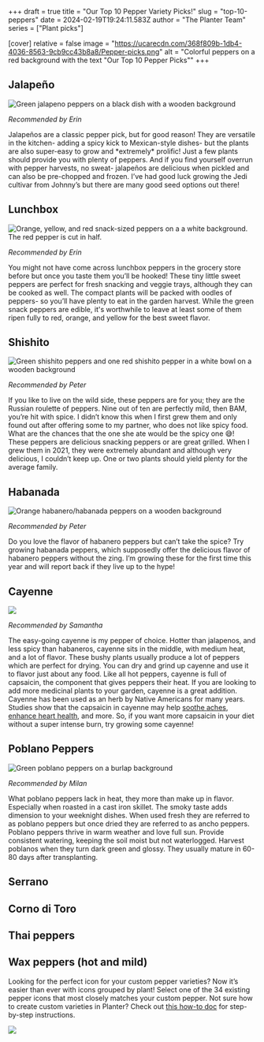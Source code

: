 +++
draft = true
title = "Our Top 10 Pepper Variety Picks!"
slug = "top-10-peppers"
date = 2024-02-19T19:24:11.583Z
author = "The Planter Team"
series = ["Plant picks"]

[cover]
relative = false
image = "https://ucarecdn.com/368f809b-1db4-4036-8563-9cb9cc43b8a8/Pepper-picks.png"
alt = "Colorful peppers on a red background with the text \"Our Top 10 Pepper Picks\""
+++
## Jalapeño

![Green jalapeno peppers on a black dish with a wooden background](https://ucarecdn.com/decc4e16-b01e-4019-9a7f-eb548d382d13/Jalapenos.jpg)

*Recommended by Erin*

Jalapeños are a classic pepper pick, but for good reason! They are versatile in the kitchen- adding a spicy kick to Mexican-style dishes- but the plants are also super-easy to grow and \*extremely\* prolific! Just a few plants should provide you with plenty of peppers. And if you find yourself overrun with pepper harvests, no sweat- jalapeños are delicious when pickled and can also be pre-chopped and frozen. I’ve had good luck growing the Jedi cultivar from Johnny’s but there are many good seed options out there!



## Lunchbox

![Orange, yellow, and red snack-sized peppers on a a white background. The red pepper is cut in half.](https://ucarecdn.com/e48eb9f1-df15-4d81-a1bc-c6c64824f9e1/Lunchbox-peppers.jpg)

*Recommended by Erin*

You might not have come across lunchbox peppers in the grocery store before but once you taste them you’ll be hooked! These tiny little sweet peppers are perfect for fresh snacking and veggie trays, although they can be cooked as well. The compact plants will be packed with oodles of peppers- so you’ll have plenty to eat in the garden harvest. While the green snack peppers are edible, it's worthwhile to leave at least some of them ripen fully to red, orange, and yellow for the best sweet flavor.



## Shishito

![Green shishito peppers and one red shishito pepper in a white bowl on a wooden background](https://ucarecdn.com/189c1af9-e01a-44bb-8dba-87436cf2bb8f/Shishito.png)

*Recommended by Peter*

If you like to live on the wild side, these peppers are for you; they are the Russian roulette of peppers. Nine out of ten are perfectly mild, then BAM, you’re hit with spice. I didn’t know this when I first grew them and only found out after offering some to my partner, who does not like spicy food. What are the chances that the one she ate would be the spicy one 😅! These peppers are delicious snacking peppers or are great grilled. When I grew them in 2021, they were extremely abundant and although very delicious, I couldn’t keep up. One or two plants should yield plenty for the average family.



## Habanada

![Orange habanero/habanada peppers on a wooden background](https://ucarecdn.com/2340134b-9b19-401a-829f-772c8f0272b6/Habanada.jpg)

*Recommended by Peter*

Do you love the flavor of habanero peppers but can’t take the spice? Try growing habanada peppers, which supposedly offer the delicious flavor of habanero peppers without the zing. I’m growing these for the first time this year and will report back if they live up to the hype!

## Cayenne

![](https://ucarecdn.com/a3b752fe-b4e9-4199-bbaf-4740dcce7132/Cayanne-tincture.jpg)

*Recommended by Samantha* 

The easy-going cayenne is my pepper of choice. Hotter than jalapenos, and less spicy than habaneros, cayenne sits in the middle, with medium heat, and a lot of flavor. These bushy plants usually produce a lot of peppers which are perfect for drying.  You can dry and grind up cayenne and use it to flavor just about any food.  Like all hot peppers, cayenne is full of capsaicin, the component that gives peppers their heat. If you are looking to add more medicinal plants to your garden, cayenne is a great addition. Cayenne has been used as an herb by Native Americans for many years.  Studies show that the capsaicin in cayenne may help [soothe aches](https://pubmed.ncbi.nlm.nih.gov/35857438/), [enhance heart health](https://www.jacc.org/doi/abs/10.1016/j.jacc.2019.08.1071), and more. So, if you want more capsaicin in your diet without a super intense burn, try growing some cayenne! 

## Poblano Peppers

![Green poblano peppers on a burlap background](https://ucarecdn.com/3736f8bc-2c2a-490a-bd7e-f98f0c4f363d/Poblano.jpg)

*Recommended by Milan*

What poblano peppers lack in heat, they more than make up in flavor. Especially when roasted in a cast iron skillet. The smoky taste adds dimension to your weeknight dishes. When used fresh they are referred to as poblano peppers but once dried they are referred to as ancho peppers. Poblano peppers thrive in warm weather and love full sun. Provide consistent watering, keeping the soil moist but not waterlogged. Harvest poblanos when they turn dark green and glossy. They usually mature in 60-80 days after transplanting.

## Serrano

## Corno di Toro

## Thai peppers

## Wax peppers (hot and mild)

Looking for the perfect icon for your custom pepper varieties? Now it’s easier than ever with icons grouped by plant! Select one of the 34 existing pepper icons that most closely matches your custom pepper. Not sure how to create custom varieties in Planter? Check out [this how-to doc](https://info.planter.garden/plant-information/custom-varieties/) for step-by-step instructions.

![](https://ucarecdn.com/94a4b77c-7d52-4a9b-9199-83deae0d7f01/Pepper-icons.jpg)
